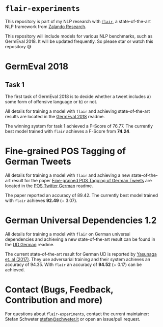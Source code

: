 # `flair-experiments`

This repository is part of my NLP research with
[`flair`](https://github.com/zalandoresearch/flair), a state-of-the-art NLP
framework from [Zalando Research](https://research.zalando.com/).

This repository will include models for various NLP benchmarks, such as
GermEval 2018. It will be updated frequently. So please star or watch this
repository 😅

# GermEval 2018

## Task 1

The first task of GermEval 2018 is to decide whether a tweet includes a) some
form of offensive language or b) or not.

All details for training a model with `flair` and achieving state-of-the-art
results are located in the [GermEval 2018](germeval2018/README.md) readme.

The winning system for task 1 achieved a F-Score of 76.77. The currently best
model trained with `flair` achieves a F-Score from **74.24**.

# Fine-grained POS Tagging of German Tweets

All details for training a model with `flair` and achieving a new
state-of-the-art result for the paper
[Fine-grained POS Tagging of German Tweets](https://pdfs.semanticscholar.org/82c9/90aa15e2e35de8294b4a721785da1ede20d0.pdf)
are located in the [POS Twitter German](pos-twitter-german/README.md) readme.

The paper reported an accuracy of 89.42. The currently best model trained with
`flair` achieves **92.49** (+ 3.07).

# German Universal Dependencies 1.2

All details for training a model with `flair` on German universal dependencies
and achieving a new state-of-the-art result can be found in the
[UD German](ud-german/README.md) readme.

The current state-of-the-art result for German UD is reported by
[Yasunaga et. al (2017)](https://arxiv.org/abs/1711.04903). They use
adversarial training and their system achieves an accuracy of 94.35. With `flair`
an accuracy of **94.52** (+ 0.17) can be achieved.

# Contact (Bugs, Feedback, Contribution and more)

For questions about `flair-experiments`, contact the current maintainer:
Stefan Schweter <stefan@schweter.it> or open an issue/pull request.
